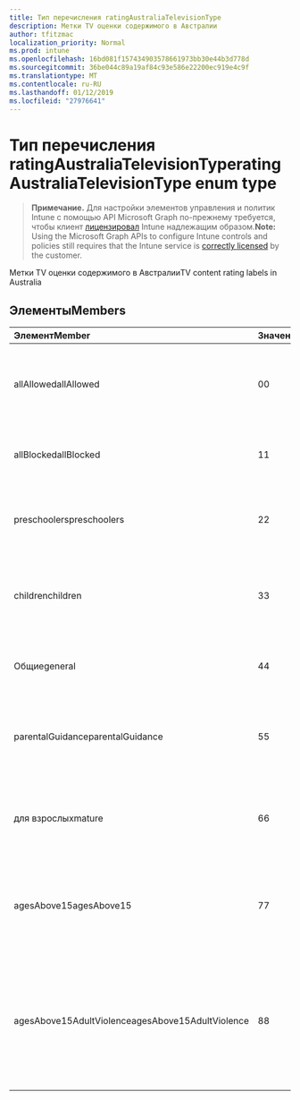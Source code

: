 ```yaml
---
title: Тип перечисления ratingAustraliaTelevisionType
description: Метки TV оценки содержимого в Австралии
author: tfitzmac
localization_priority: Normal
ms.prod: intune
ms.openlocfilehash: 16bd081f157434903578661973bb30e44b3d778d
ms.sourcegitcommit: 36be044c89a19af84c93e586e22200ec919e4c9f
ms.translationtype: MT
ms.contentlocale: ru-RU
ms.lasthandoff: 01/12/2019
ms.locfileid: "27976641"
---
```

# <a name="ratingaustraliatelevisiontype-enum-type"></a><span data-ttu-id="f38c2-103">Тип перечисления ratingAustraliaTelevisionType</span><span class="sxs-lookup"><span data-stu-id="f38c2-103">ratingAustraliaTelevisionType enum type</span></span>

> <span data-ttu-id="f38c2-104">**Примечание.** Для настройки элементов управления и политик Intune с помощью API Microsoft Graph по-прежнему требуется, чтобы клиент [лицензировал](https://go.microsoft.com/fwlink/?linkid=839381) Intune надлежащим образом.</span><span class="sxs-lookup"><span data-stu-id="f38c2-104">**Note:** Using the Microsoft Graph APIs to configure Intune controls and policies still requires that the Intune service is [correctly licensed](https://go.microsoft.com/fwlink/?linkid=839381) by the customer.</span></span>

<span data-ttu-id="f38c2-105">Метки TV оценки содержимого в Австралии</span><span class="sxs-lookup"><span data-stu-id="f38c2-105">TV content rating labels in Australia</span></span>
## <a name="members"></a><span data-ttu-id="f38c2-106">Элементы</span><span class="sxs-lookup"><span data-stu-id="f38c2-106">Members</span></span>
|<span data-ttu-id="f38c2-107">Элемент</span><span class="sxs-lookup"><span data-stu-id="f38c2-107">Member</span></span>|<span data-ttu-id="f38c2-108">Значение</span><span class="sxs-lookup"><span data-stu-id="f38c2-108">Value</span></span>|<span data-ttu-id="f38c2-109">Описание</span><span class="sxs-lookup"><span data-stu-id="f38c2-109">Description</span></span>|
|:---|:---|:---|
|<span data-ttu-id="f38c2-110">allAllowed</span><span class="sxs-lookup"><span data-stu-id="f38c2-110">allAllowed</span></span>|<span data-ttu-id="f38c2-111">0</span><span class="sxs-lookup"><span data-stu-id="f38c2-111">0</span></span>|<span data-ttu-id="f38c2-112">Значение по умолчанию, разрешить всем TV показывает контента</span><span class="sxs-lookup"><span data-stu-id="f38c2-112">Default value, allow all TV shows content</span></span>|
|<span data-ttu-id="f38c2-113">allBlocked</span><span class="sxs-lookup"><span data-stu-id="f38c2-113">allBlocked</span></span>|<span data-ttu-id="f38c2-114">1</span><span class="sxs-lookup"><span data-stu-id="f38c2-114">1</span></span>|<span data-ttu-id="f38c2-115">Не допускайте использование Любого показывает контента</span><span class="sxs-lookup"><span data-stu-id="f38c2-115">Do not allow any TV shows content</span></span>|
|<span data-ttu-id="f38c2-116">preschoolers</span><span class="sxs-lookup"><span data-stu-id="f38c2-116">preschoolers</span></span>|<span data-ttu-id="f38c2-117">2</span><span class="sxs-lookup"><span data-stu-id="f38c2-117">2</span></span>|<span data-ttu-id="f38c2-118">Классификация P предназначена для preschoolers</span><span class="sxs-lookup"><span data-stu-id="f38c2-118">The P classification is intended for preschoolers</span></span>|
|<span data-ttu-id="f38c2-119">children</span><span class="sxs-lookup"><span data-stu-id="f38c2-119">children</span></span>|<span data-ttu-id="f38c2-120">3</span><span class="sxs-lookup"><span data-stu-id="f38c2-120">3</span></span>|<span data-ttu-id="f38c2-121">Классификация C предназначен для дочерних элементов в списке 14</span><span class="sxs-lookup"><span data-stu-id="f38c2-121">The C classification is intended for children under 14</span></span>|
|<span data-ttu-id="f38c2-122">Общие</span><span class="sxs-lookup"><span data-stu-id="f38c2-122">general</span></span>|<span data-ttu-id="f38c2-123">4</span><span class="sxs-lookup"><span data-stu-id="f38c2-123">4</span></span>|<span data-ttu-id="f38c2-124">Классификация G подходящее для любого возраста</span><span class="sxs-lookup"><span data-stu-id="f38c2-124">The G classification is suitable for all ages</span></span>|
|<span data-ttu-id="f38c2-125">parentalGuidance</span><span class="sxs-lookup"><span data-stu-id="f38c2-125">parentalGuidance</span></span>|<span data-ttu-id="f38c2-126">5</span><span class="sxs-lookup"><span data-stu-id="f38c2-126">5</span></span>|<span data-ttu-id="f38c2-127">Классификация стр рекомендуется для Шашков средства просмотра</span><span class="sxs-lookup"><span data-stu-id="f38c2-127">The PG classification is recommended for young viewers</span></span>|
|<span data-ttu-id="f38c2-128">для взрослых</span><span class="sxs-lookup"><span data-stu-id="f38c2-128">mature</span></span>|<span data-ttu-id="f38c2-129">6</span><span class="sxs-lookup"><span data-stu-id="f38c2-129">6</span></span>|<span data-ttu-id="f38c2-130">Для просмотра более 15 рекомендуется классификации M</span><span class="sxs-lookup"><span data-stu-id="f38c2-130">The M classification is recommended for viewers over 15</span></span>|
|<span data-ttu-id="f38c2-131">agesAbove15</span><span class="sxs-lookup"><span data-stu-id="f38c2-131">agesAbove15</span></span>|<span data-ttu-id="f38c2-132">7</span><span class="sxs-lookup"><span data-stu-id="f38c2-132">7</span></span>|<span data-ttu-id="f38c2-133">Классификация MA15 + не подходит для средств просмотра в списке 15</span><span class="sxs-lookup"><span data-stu-id="f38c2-133">The MA15+ classification is not suitable for viewers under 15</span></span>|
|<span data-ttu-id="f38c2-134">agesAbove15AdultViolence</span><span class="sxs-lookup"><span data-stu-id="f38c2-134">agesAbove15AdultViolence</span></span>|<span data-ttu-id="f38c2-135">8</span><span class="sxs-lookup"><span data-stu-id="f38c2-135">8</span></span>|<span data-ttu-id="f38c2-136">Классификация AV15 + не подходит для средств просмотра в разделе 15, взрослых жестокость конкретного</span><span class="sxs-lookup"><span data-stu-id="f38c2-136">The AV15+ classification is not suitable for viewers under 15, adult violence-specific</span></span>|



